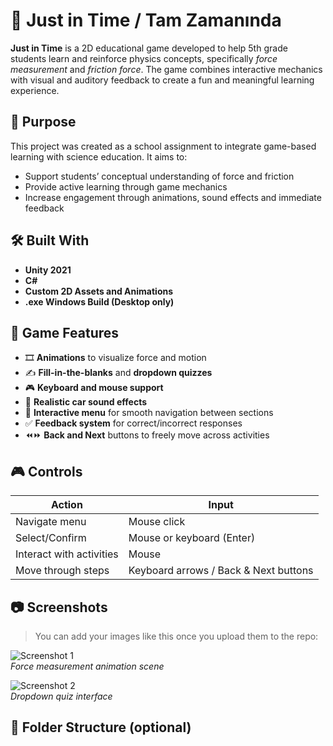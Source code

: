 # 🚗 Just in Time / Tam Zamanında

**Just in Time** is a 2D educational game developed to help 5th grade students learn and reinforce physics concepts, specifically *force measurement* and *friction force*. The game combines interactive mechanics with visual and auditory feedback to create a fun and meaningful learning experience.

## 🎯 Purpose

This project was created as a school assignment to integrate game-based learning with science education. It aims to:

- Support students’ conceptual understanding of force and friction
- Provide active learning through game mechanics
- Increase engagement through animations, sound effects and immediate feedback

## 🛠️ Built With

- **Unity 2021**
- **C#**
- **Custom 2D Assets and Animations**
- **.exe Windows Build (Desktop only)**

## 🧩 Game Features

- 🎞️ **Animations** to visualize force and motion
- ✍️ **Fill-in-the-blanks** and **dropdown quizzes**
- 🎮 **Keyboard and mouse support**
- 🎵 **Realistic car sound effects**
- 🧭 **Interactive menu** for smooth navigation between sections
- ✅ **Feedback system** for correct/incorrect responses
- ⏪⏩ **Back and Next** buttons to freely move across activities

## 🎮 Controls

| Action | Input |
|--------|-------|
| Navigate menu | Mouse click |
| Select/Confirm | Mouse or keyboard (Enter) |
| Interact with activities | Mouse |
| Move through steps | Keyboard arrows / Back & Next buttons |

## 📷 Screenshots

> You can add your images like this once you upload them to the repo:

![Screenshot 1](screenshots/screenshot1.png)  
*Force measurement animation scene*

![Screenshot 2](screenshots/screenshot2.png)  
*Dropdown quiz interface*

## 📁 Folder Structure (optional)

